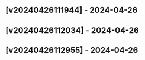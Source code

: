## [v20240426111944] - 2024-04-26

## [v20240426112034] - 2024-04-26

## [v20240426112955] - 2024-04-26
